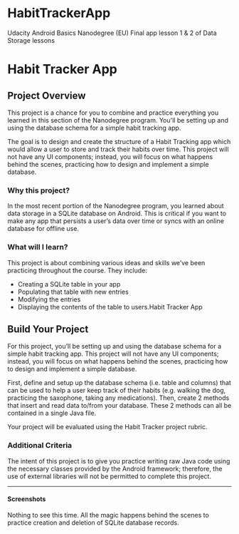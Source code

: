 # HabitTrackerApp
Udacity Android Basics Nanodegree (EU) Final app lesson 1 &amp; 2 of Data Storage lessons

# Habit Tracker App

## Project Overview
This project is a chance for you to combine and practice everything you learned in this section of the Nanodegree program. You'll be setting up and using the database schema for a simple habit tracking app.

The goal is to design and create the structure of a Habit Tracking app which would allow a user to store and track their habits over time. This project will not have any UI components; instead, you will focus on what happens behind the scenes, practicing how to design and implement a simple database.

### Why this project?
In the most recent portion of the Nanodegree program, you learned about data storage in a SQLite database on Android. This is critical if you want to make any app that persists a user’s data over time or syncs with an online database for offline use.

### What will I learn?
This project is about combining various ideas and skills we’ve been practicing throughout the course. They include:

* Creating a SQLite table in your app
* Populating that table with new entries
* Modifying the entries
* Displaying the contents of the table to users.Habit Tracker App

## Build Your Project
For this project, you’ll be setting up and using the database schema for a simple habit tracking app. This project will not have any UI components; instead, you will focus on what happens behind the scenes, practicing how to design and implement a simple database.

First, define and setup up the database schema (i.e. table and columns) that can be used to help a user keep track of their habits (e.g. walking the dog, practicing the saxophone, taking any medications). Then, create 2 methods that insert and read data to/from your database. These 2 methods can all be contained in a single Java file.

Your project will be evaluated using the Habit Tracker project rubric.

### Additional Criteria
The intent of this project is to give you practice writing raw Java code using the necessary classes provided by the Android framework; therefore, the use of external libraries will not be permitted to complete this project.

---

#### Screenshots
Nothing to see this time. All the magic happens behind the scenes to practice creation and deletion of SQLite database records.

